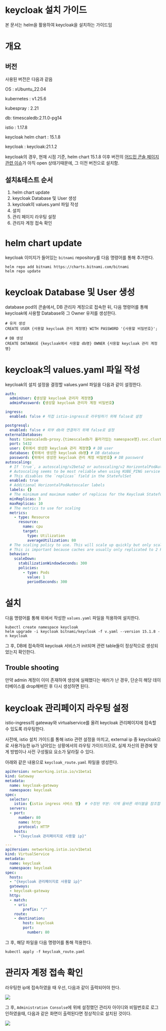 # keycloak 설치 가이드

본 문서는 helm을 활용하여 keycloak을 설치하는 가이드임

# 개요

## 버전

사용된 버전은 다음과 같음

OS : xUbuntu_22.04

kubernetes : v1.25.6

kubespray : 2.21

db: timescaledb:2.11.0-pg14

istio : 1.17.8

keycloak helm chart : 15.1.8

keycloak : keycloak:21.1.2

keycloak의 경우, 현재 시점 기준, helm chart 15.1.8 이후 버전의 [어드민 콘솔 페이지 관련 이슈](https://github.com/keycloak/keycloak/issues/14666)가 아직 open 상태기때문에, 그 이전 버전으로 설치함.

## 설치&테스트 순서

1. helm chart update
2. keycloak Database 및 User 생성
3. keycloak의 values.yaml 파일 작성
4. 설치
5. 관리 페이지 라우팅 설정
6. 관리자 계정 접속 확인

# helm chart update

keycloak 이미지가 들어있는 `bitnami` repository를 다음 명령어를 통해 추가한다.

```
helm repo add bitnami https://charts.bitnami.com/bitnami
helm repo update
```

# keycloak Database 및 User 생성

database pod의 콘솔에서, DB 관리자 계정으로 접속한 뒤, 다음 명령어를 통해 keycloak에 사용할 Database와 그 Owner 유저를 생성한다.

```
# 유저 생성
CREATE USER {사용할 keycloak 관리 계정명} WITH PASSWORD '{사용할 비밀번호}';

# DB 생성
CREATE DATABASE {keycloak에서 사용할 db명} OWNER {사용할 keycloak 관리 계정명}
```

# keycloak의 values.yaml 파일 작성

keycloak의 설치 설정을 결정할 values.yaml 파일을 다음과 같이 설정한다.

```yaml
auth:
  adminUser: {생성할 keycloak 관리자 계정명}
  adminPassword: {생성할 keycloak 관리자 계정 비밀번호}

ingress:
  enabled: false # 직접 istio-ingress로 라우팅하기 위해 false로 설정

postgresql:
  enabled: false # 외부 db와 연결하기 위해 false로 설정
externalDatabase:
  host: timescaledb-proxy.{timescaledb가 올라가있는 namespace명}.svc.cluster.local # postgres DB host
  port: 5432
  user: {위에서 생성한 keycloak 관리 계정명} # DB user
  database: {위에서 생성한 keycloak db명} # DB database
  password: {위에서 생성한 keycloak 관리 계정 비밀번호} # DB password
autoscaling:
  # If `true`, a autoscaling/v2beta2 or autoscaling/v2 HorizontalPodAutoscaler resource is created (requires Kubernetes 1.18 or 1.23 or above)
  # Autoscaling seems to be most reliable when using KUBE_PING service discovery (see README for details)
  # This disables the `replicas` field in the StatefulSet
  enabled: true
  # Additional HorizontalPodAutoscaler labels
  labels: {}
  # The minimum and maximum number of replicas for the Keycloak StatefulSet
  minReplicas: 3
  maxReplicas: 10
  # The metrics to use for scaling
  metrics:
    - type: Resource
      resource:
        name: cpu
        target:
          type: Utilization
          averageUtilization: 80
  # The scaling policy to use. This will scale up quickly but only scale down a single Pod per 5 minutes.
  # This is important because caches are usually only replicated to 2 Pods and if one of those Pods is terminated this will give the cluster time to recover.
  behavior:
    scaleDown:
      stabilizationWindowSeconds: 300
      policies:
        - type: Pods
          value: 1
          periodSeconds: 300
```

# 설치

다음 명령어를 통해 위에서 작성한 `values.yaml` 파일을 적용하여 설치한다.

```
kubectl create namespace keycloak
helm upgrade -i keycloak bitnami/keycloak -f v.yaml --version 15.1.8 -n keycloak
```

그 후, DB에 접속하여 keycloak 서비스가 init되며 관련 table들이 정상적으로 생성되었는지 확인한다.

## Trouble shooting

만약 admin 계정이 이미 존재하여 생성에  실패했다는 에러가 난 경우, 단순히 해당 데이터베이스를 drop해버린 후 다시 생성하면 된다.

# keycloak 관리페이지 라우팅 설정

istio-ingress의 gateway와 virtualservice를 올려 keycloak 관리페이지에 접속할 수 있도록 라우팅한다.

사전에, istio 설치 가이드를 통해 istio 관련 설정을 마치고, external ip 중 keycloak으로 사용가능한 ip가 남아있는 상황에서의 라우팅 가이드이므로, 실제 자신의 환경에 맞게 방법이나 사전 구성필요 요소가 달라질 수 있다.

아래와 같은 내용으로 `keycloak_route.yaml` 파일을 생성한다.

```yaml
apiVersion: networking.istio.io/v1beta1
kind: Gateway
metadata:
  name: keycloak-gateway
  namespace: keycloak
spec:
  selector:
    istio: {istio ingress 서비스 명}  # 수정된 부분: 이제 올바른 레이블을 참조합니다.
  servers:
  - port:
      number: 80
      name: http
      protocol: HTTP
    hosts:
    - "{keycloak 관리페이지로 사용할 ip}"

---
apiVersion: networking.istio.io/v1beta1
kind: VirtualService
metadata:
  name: keycloak
  namespace: keycloak
spec:
  hosts:
  - "{keycloak 관리페이지로 사용할 ip}"
  gateways:
  - keycloak-gateway
  http:
  - match:
    - uri:
        prefix: "/"
    route:
    - destination:
        host: keycloak
        port:
          number: 80

```

그 후, 해당 파일을 다음 명령어를 통해 적용한다.

`kubectl apply -f keycloak_route.yaml`

# 관리자 계정 접속 확인

라우팅한 ip에 접속하였을 때 우선, 다음과 같이 출력되어야 한다.

![](../../assets/img/keycloak/keycloak1.png)

그 후, `Administration Consolse`에 위에 설정했던 관리자 아이디와 비밀번호로 로그인하였을때, 다음과 같은 화면이 출력된다면 정상적으로 설치된 것이다.

![](../../assets/img/keycloak/keycloak2.png)